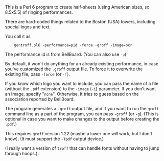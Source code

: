 This is a Perl 6 program to create half-sheets (using
American sizes, so 8.5x5.5) of ringing performances.

There are hard-coded things related to the Boston (USA)
towers, including special logos and text.

You call it as

		gentroff.pl6 -performance=pid -force -groff -image=bcr

The performance id is from BellBoard. (You can also use `-p`)

By default, it won't do anything for an already existing
performance, in case you've customized the `.groff` output
file. To force it to overwrite the existing file, pass
`-force` (or `-f`).

If you know which logo you want to include, you can pass the
name of a file (without the `.pdf` extension) to the `-image`
(`-i`) parameter. If you don't want an image, specify "`none`".
Otherwise, it tries to guess based on the association
reported by BellBoard.

The program generates a `.groff` output file, and if you want
to run the `groff` command line as a part of the program,
you can pass `-groff` (or `-g`). (This is optional in case
you want to make changes to the output before creating the
`.pdf`.)

This requires `groff` version 1.22 (maybe a lower one will
work, but I don't know). (It must support the `-Tpdf` output
device.)

(I really want a version of `troff` that can handle fonts
without having to jump through hoops.)

